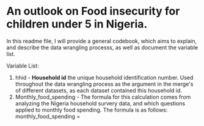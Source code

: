# An outlook on Food insecurity for children under 5 in Nigeria.

In this readme file, I will provide a general codebook, which aims to explain, and describe the data wrangling processs, as well as document the variable list. 


Variable List:

  1. hhid - **Household id** the unique household identification number. Used throughout the data wrangling process as the argument in the merge's of different datasets, as each dataset contained this household id. 
  2. Monthly_food_spending - The formula for this calculation comes from analyzing the Nigeria household survery data, and which questions applied to monthly food spending. The formula is as follows: monthly_food_spending = 
          
